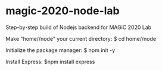 # magic-2020-node-lab
Step-by-step build of Nodejs backend for MAGiC 2020 Lab

Make "home/<user>/node" your current directory:
$ cd home/<user>/node

Initialize the package manager:
$ npm init -y

Install Express:
$npm install express